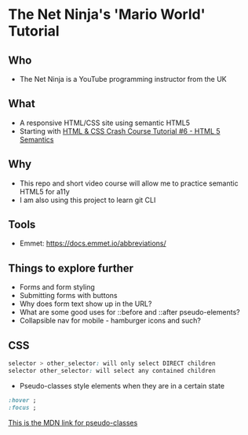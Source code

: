 # The Net Ninja's 'Mario World' Tutorial

## Who

- The Net Ninja is a YouTube programming instructor from the UK

## What

- A responsive HTML/CSS site using semantic HTML5
- Starting with [HTML & CSS Crash Course Tutorial #6 - HTML 5 Semantics](https://www.youtube.com/watch?v=kGW8Al_cga4&list=PL4cUxeGkcC9ivBf_eKCPIAYXWzLlPAm6G&index=6)

## Why

- This repo and short video course will allow me to practice semantic HTML5 for a11y
- I am also using this project to learn git CLI

## Tools

- Emmet: https://docs.emmet.io/abbreviations/

## Things to explore further

- Forms and form styling
- Submitting forms with buttons
- Why does form text show up in the URL?
- What are some good uses for ::before and ::after pseudo-elements?
- Collapsible nav for mobile - hamburger icons and such?

## CSS

```css
selector > other_selector: will only select DIRECT children
selector other_selector: will select any contained children
```

- Pseudo-classes style elements when they are in a certain state

```css
:hover ;
:focus ;
```

[This is the MDN link for pseudo-classes](https://developer.mozilla.org/en-US/docs/Web/CSS/Pseudo-classes)
